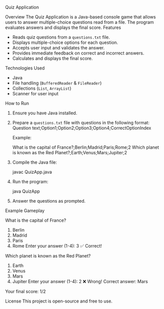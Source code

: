  Quiz Application

Overview
The Quiz Application is a Java-based console game that allows users to answer multiple-choice questions read from a file. The program evaluates answers and displays the final score.
 Features
- Reads quiz questions from a `questions.txt` file.
- Displays multiple-choice options for each question.
- Accepts user input and validates the answer.
- Provides immediate feedback on correct and incorrect answers.
- Calculates and displays the final score.

Technologies Used
- Java
- File handling (`BufferedReader` & `FileReader`)
- Collections (`List`, `ArrayList`)
- Scanner for user input

 How to Run
1. Ensure you have Java installed.
2. Prepare a `questions.txt` file with questions in the following format:
   Question text;Option1;Option2;Option3;Option4;CorrectOptionIndex
 
   Example:
  
   What is the capital of France?;Berlin;Madrid;Paris;Rome;2
   Which planet is known as the Red Planet?;Earth;Venus;Mars;Jupiter;2
  
3. Compile the Java file:

   javac QuizApp.java
  
4. Run the program:
  
   java QuizApp
 
5. Answer the questions as prompted.

 Example Gameplay

What is the capital of France?
1. Berlin
2. Madrid
3. Paris
4. Rome
Enter your answer (1-4): 3
✅ Correct!

Which planet is known as the Red Planet?
1. Earth
2. Venus
3. Mars
4. Jupiter
Enter your answer (1-4): 2
❌ Wrong! Correct answer: Mars

Your final score: 1/2

 License
This project is open-source and free to use.

